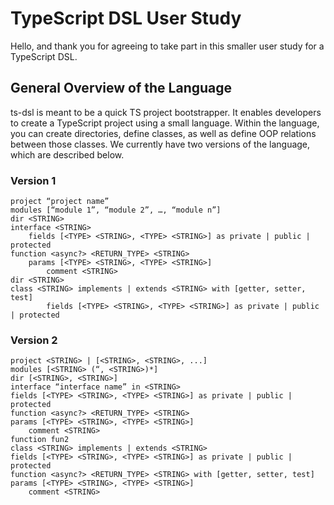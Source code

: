 # TypeScript DSL User Study

Hello, and thank you for agreeing to take part in this smaller user study for a TypeScript DSL.

## General Overview of the Language

ts-dsl is meant to be a quick TS project bootstrapper. It enables developers to create a TypeScript project using a small language. Within the language, you can create directories, define classes, as well as define OOP relations between those classes. We currently have two versions of the language, which are described below.

### Version 1
```
project “project name”
modules [“module 1”, “module 2”, …, “module n”]
dir <STRING>
interface <STRING>
	fields [<TYPE> <STRING>, <TYPE> <STRING>] as private | public | protected
function <async?> <RETURN_TYPE> <STRING>
	params [<TYPE> <STRING>, <TYPE> <STRING>]
  		comment <STRING>
dir <STRING>
class <STRING> implements | extends <STRING> with [getter, setter, test]
		fields [<TYPE> <STRING>, <TYPE> <STRING>] as private | public | protected
```

### Version 2
```
project <STRING> | [<STRING>, <STRING>, ...]
modules [<STRING> (“, <STRING>)*]
dir [<STRING>, <STRING>]
interface “interface name” in <STRING>
fields [<TYPE> <STRING>, <TYPE> <STRING>] as private | public | protected
function <async?> <RETURN_TYPE> <STRING>
params [<TYPE> <STRING>, <TYPE> <STRING>]
  	comment <STRING>
function fun2
class <STRING> implements | extends <STRING>
fields [<TYPE> <STRING>, <TYPE> <STRING>] as private | public | protected
function <async?> <RETURN_TYPE> <STRING> with [getter, setter, test]
params [<TYPE> <STRING>, <TYPE> <STRING>]
  	comment <STRING>
```
